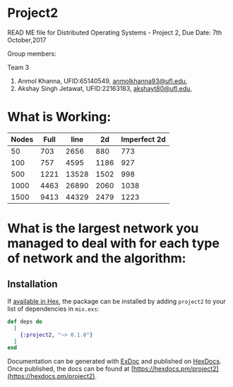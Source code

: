 # Project2

READ ME file for Distributed Operating Systems - Project 2, Due Date: 7th October,2017

Group members:

Team 3
1. Anmol Khanna, UFID:65140549, anmolkhanna93@ufl.edu,
2. Akshay Singh Jetawat, UFID:22163183, akshayt80@ufl.edu,

# What is Working:

|Nodes |Full	|line	  |2d	  |Imperfect 2d|
|------|------|-------|-----|------------|
|50	   |703	  |2656	  |880  |773         | 
|100	 |757	  |4595	  |1186	|927         |
|500	 |1221	|13528	|1502	|998         |
|1000	 |4463	|26890	|2060	|1038        |
|1500	 |9413	|44329	|2479	|1223        |
# What is the largest network you managed to deal with for each type of network and the algorithm:



## Installation

If [available in Hex](https://hex.pm/docs/publish), the package can be installed
by adding `project2` to your list of dependencies in `mix.exs`:

```elixir
def deps do
  [
    {:project2, "~> 0.1.0"}
  ]
end
```

Documentation can be generated with [ExDoc](https://github.com/elixir-lang/ex_doc)
and published on [HexDocs](https://hexdocs.pm). Once published, the docs can
be found at [https://hexdocs.pm/project2](https://hexdocs.pm/project2).

